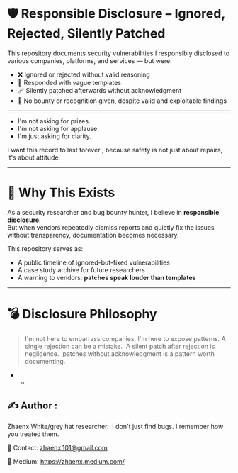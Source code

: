 # 🛡️ Responsible Disclosure – Ignored, Rejected, Silently Patched

This repository documents security vulnerabilities I responsibly disclosed to various companies, platforms, and services — but were:

- ❌ Ignored or rejected without valid reasoning  
- 💬 Responded with vague templates  
- 🩹 Silently patched afterwards without acknowledgment  
- 💸 No bounty or recognition given, despite valid and exploitable findings

---

- I'm not asking for prizes.
- I'm not asking for applause.
- I'm just asking for clarity.

I want this record to last forever , because safety is not just about repairs, it's about attitude.

---

# 🧠 Why This Exists

As a security researcher and bug bounty hunter, I believe in **responsible disclosure**.  
But when vendors repeatedly dismiss reports and quietly fix the issues without transparency, documentation becomes necessary.

This repository serves as:

- A public timeline of ignored-but-fixed vulnerabilities  
- A case study archive for future researchers  
- A warning to vendors: **patches speak louder than templates**

---

# 💣 Disclosure Philosophy
> I'm not here to embarrass companies. I'm here to expose patterns.
A single rejection can be a mistake. 
A silent patch after rejection is negligence. 
patches without acknowledgment is a pattern worth documenting.

- -

## ✍️ Author :
Zhaenx
White/grey hat researcher. 
I don't just find bugs. I remember how you treated them.

📧 Contact: zhaenx.101@gmail.com

🔗 Medium: https://zhaenx.medium.com/
